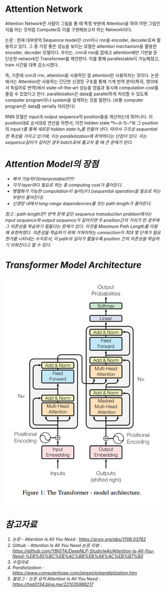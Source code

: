 # Attention Network

Attention Network란 사람이 그림을 볼 때 특정 부분에 Attention을 하여 어떤 그림인지를 아는 것처럼 Computer로 이를 구현해보고자 하는 Network이다.

논문 : 현재 대부분의 Sequence model은 cnn이나 rnn을 encoder, decoder로써 활용하고 있다. 그 중 가장 좋은 성능을 보이는 모델은 attention mechanism을 활용한 encoder, decoder 모델이다. 우리는, cnn과 rnn을 없애고 attention에만 기반을 둔 단순한 network인 Transformer를 제안한다. 이를 통해 paralleizable이 가능해졌고, train 시간을 대폭 감소시켰다.

즉, 기존에 cnn과 rnn, attention을 사용하던 걸 attention만 사용하자는 것이다. 논문에서는 Attention만 사용하는 간단한 신경망 구조를 통해 기계 번역 분야(특히, 영어에서 독일어로 번역)에서 state-of-the-art 성능을 얻음과 동시에 computation cost를 줄일 수 있었다고 한다. paralleization은 data를 parallel하게 처리할 수 있도록 computer program이나 system을 설계하는 것을 말한다. (보통 computer program은 data를 serially 처리한다)

RNN 모델은 input과 output sequence의 position들을 계산하는데 뛰어나다. 이 position대로 순서대로 연산을 하면서, 이전 hidden state *h~(t-1)~*와 그 position의 input <i>t<i>를 통해 새로운 hidden state <i>h<sub>t</sub><i>를 만들어 낸다. 따라서 구조상 sequential한 특성을 가지고 있기에, 이는 parallelization에 취약하다는 단점이 있다. 이는 sequence길이가 길어진 경우 batch로써 풀고자 할 때 큰 문제가 된다.

# Attention Model의 장점
* 해석 가능하다(interpretable)!!!!!!
* 각각 layer마다 필요로 하는 총 computing cost가 줄어든다.
* 병렬화가 가능한 computation이 늘어난다.(sequential operation을 필요로 하는 부분이 줄어든다)
* 신경망 내에서 long-range dependencies를 잇는 path length가 줄어든다.

참고 : path length란?
번역 문제 같은 sequence transduction problem에서는 input sequence와 output sequence가 길어지면 두 position간의 거리가 먼 경우에 그 의존성을 학습하기 힘들다는 문제가 있다. 이것을 Maximum Path Length를 이용해 표현하였다. 의존성을 학습하기 위해 거쳐야하는 connection이 최대 몇 단계가 필요한가를 나타내는 수치로서, 이 path의 길이가 짧을수록 position 간의 의존성을 학습하기 쉬워진다고 할 수 있다.

# Transformer Model Architecture
![Transformer_Model_Architecture](./image/Transformer_model_architecture.png)


# 참고자료
1. 논문 - Attention Is All You Need : https://arxiv.org/abs/1706.03762
2. Github - Attention Is All You Need 논문 리뷰 :  https://github.com/YBIGTA/DeepNLP-Study/wiki/Attention-Is-All-You-Need-%EB%85%BC%EB%AC%B8%EB%A6%AC%EB%B7%B0
3. 수업자료
4. Parallelization : https://www.computerhope.com/jargon/p/parallelization.htm
5. 블로그 - 논문 요약 Attention Is All You Need : https://hist0134.blog.me/221035988217

